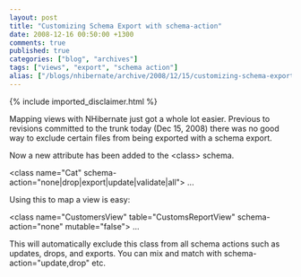 ```yaml
---
layout: post
title: "Customizing Schema Export with schema-action"
date: 2008-12-16 00:50:00 +1300
comments: true
published: true
categories: ["blog", "archives"]
tags: ["views", "export", "schema action"]
alias: ["/blogs/nhibernate/archive/2008/12/15/customizing-schema-export-with-schema-action.aspx"]
---
```

<!-- more -->
{% include imported_disclaimer.html %}
<p>Mapping views with NHibernate just got a whole lot easier. Previous to revisions committed to the trunk today (Dec 15, 2008) there was no good way to exclude certain files from being exported with a schema export. </p>
<p>Now a new attribute has been added to the &lt;class&gt; schema. </p>
<p>&lt;class name="Cat" schema-action="none|drop|export|update|validate|all"&gt; ...</p>
<p>Using this to map a view is easy:</p>
<p>&lt;class name="CustomersView" table="CustomsReportView" schema-action="none" mutable="false"&gt; ...</p>
<p>This will automatically exclude this class from all schema actions such as updates, drops, and exports. You can mix and match with schema-action="update,drop" etc.</p>
<p>&nbsp;</p>
<p>&nbsp;</p>
